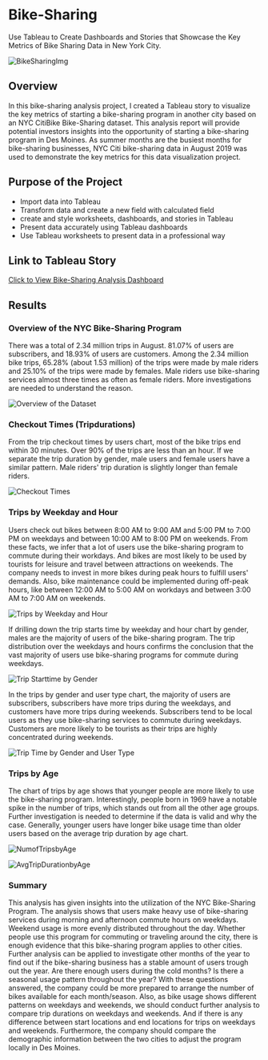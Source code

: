 # Bike-Sharing
Use Tableau to Create Dashboards and Stories that Showcase the Key Metrics of Bike Sharing Data in New York City.

![BikeSharingImg](https://github.com/Wuyang080510/BikeSharing/blob/main/report%20image/bikesharingimg.jpg)

## Overview
In this bike-sharing analysis project, I created a Tableau story to visualize the key metrics of starting a bike-sharing program in another city based on an NYC CitiBike Bike-Sharing dataset. This analysis report will provide potential investors insights into the opportunity of starting a bike-sharing program in Des Moines. As summer months are the busiest months for bike-sharing businesses, NYC Citi bike-sharing data in August 2019 was used to demonstrate the key metrics for this data visualization project. 

## Purpose of the Project
- Import data into Tableau
- Transform data and create a new field with calculated field
- create and style worksheets, dashboards, and stories in Tableau
- Present data accurately using Tableau dashboards
- Use Tableau worksheets to present data in a professional way

## Link to Tableau Story
<a href="https://public.tableau.com/app/profile/wuyang.wang/viz/NYCBikeSharingDataAnalysis/Story1#1" target="_blank">Click to View Bike-Sharing Analysis Dashboard</a>

## Results
### Overview of the NYC Bike-Sharing Program
There was a total of 2.34 million trips in August. 81.07% of users are subscribers, and 18.93% of users are customers. Among the 2.34 million bike trips, 65.28% (about 1.53 million) of the trips were made by male riders and 25.10% of the trips were made by females. Male riders use bike-sharing services almost three times as often as female riders. More investigations are needed to understand the reason. 

![Overview of the Dataset](https://github.com/Wuyang080510/BikeSharing/blob/main/report%20image/Dataset_Overview.png)

### Checkout Times (Tripdurations)
From the trip checkout times by users chart, most of the bike trips end within 30 minutes. Over 90% of the trips are less than an hour. If we separate the trip duration by gender, male users and female users have a similar pattern. Male riders' trip duration is slightly longer than female riders. 

![Checkout Times](https://github.com/Wuyang080510/BikeSharing/blob/main/report%20image/CheckoutTime.png)

### Trips by Weekday and Hour
Users check out bikes between 8:00 AM to 9:00 AM and 5:00 PM to 7:00 PM on weekdays and between 10:00 AM to 8:00 PM on weekends. From these facts, we infer that a lot of users use the bike-sharing program to commute during their workdays. And bikes are most likely to be used by tourists for leisure and travel between attractions on weekends. The company needs to invest in more bikes during peak hours to fulfill users' demands. Also, bike maintenance could be implemented during off-peak hours, like between 12:00 AM to 5:00 AM on workdays and between 3:00 AM to 7:00 AM on weekends.

![Trips by Weekday and Hour](https://github.com/Wuyang080510/BikeSharing/blob/main/report%20image/Trips%20by%20Weekday%20and%20Hour.png)

If drilling down the trip starts time by weekday and hour chart by gender, males are the majority of users of the bike-sharing program. The trip distribution over the weekdays and hours confirms the conclusion that the vast majority of users use bike-sharing programs for commute during weekdays.

![Trip Starttime by Gender](https://github.com/Wuyang080510/BikeSharing/blob/main/report%20image/TripStartTimebyGender.png)

In the trips by gender and user type chart, the majority of users are subscribers, subscribers have more trips during the weekdays, and customers have more trips during weekends. Subscribers tend to be local users as they use bike-sharing services to commute during weekdays. Customers are more likely to be tourists as their trips are highly concentrated during weekends.

![Trip Time by Gender and User Type](https://github.com/Wuyang080510/BikeSharing/blob/main/report%20image/TripsbyGenderandUserType.png)

### Trips by Age
The chart of trips by age shows that younger people are more likely to use the bike-sharing program. Interestingly, people born in 1969 have a notable spike in the number of trips, which stands out from all the other age groups. Further investigation is needed to determine if the data is valid and why the case. Generally, younger users have longer bike usage time than older users based on the average trip duration by age chart. 

![NumofTripsbyAge](https://github.com/Wuyang080510/BikeSharing/blob/main/report%20image/NumofTripsbyAge.png)

![AvgTripDurationbyAge](https://github.com/Wuyang080510/BikeSharing/blob/main/report%20image/AvgTripDurationbyAge.png)

### Summary
This analysis has given insights into the utilization of the NYC Bike-Sharing Program. The analysis shows that users make heavy use of bike-sharing services during morning and afternoon commute hours on weekdays. Weekend usage is more evenly distributed throughout the day. Whether people use this program for commuting or traveling around the city, there is enough evidence that this bike-sharing program applies to other cities. 
Further analysis can be applied to investigate other months of the year to find out if the bike-sharing business has a stable amount of users trough out the year. Are there enough users during the cold months? Is there a seasonal usage pattern throughout the year? With these questions answered, the company could be more prepared to arrange the number of bikes available for each month/season. Also, as bike usage shows different patterns on weekdays and weekends, we should conduct further analysis to compare trip durations on weekdays and weekends. And if there is any difference between start locations and end locations for trips on weekdays and weekends. Furthermore, the company should compare the demographic information between the two cities to adjust the program locally in Des Moines. 
